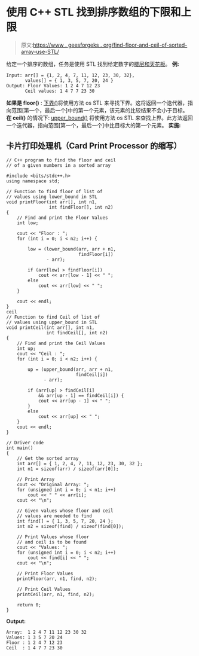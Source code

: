 # 使用 C++ STL 找到排序数组的下限和上限

> 原文:[https://www . geesforgeks . org/find-floor-and-ceil-of-sorted-array-use-STL/](https://www.geeksforgeeks.org/finding-floor-and-ceil-of-a-sorted-array-using-stl/)

给定一个排序的数组，任务是使用 STL 找到给定数字的[楼层和天花板](https://www.geeksforgeeks.org/ceil-floor-functions-cpp/)。
**例:**

```
Input: arr[] = {1, 2, 4, 7, 11, 12, 23, 30, 32},
       values[] = { 1, 3, 5, 7, 20, 24 }
Output: Floor Values: 1 2 4 7 12 23 
       Ceil values: 1 4 7 7 23 30 
```

**如果是 floor()** : [下界()](https://www.geeksforgeeks.org/lower_bound-in-cpp/)将使用方法 os STL 来寻找下界。这将返回一个迭代器，指向范围[第一个，最后一个]中的第一个元素，该元素的比较结果不会小于目标。
**在 ceil()** 的情况下: [upper_bound()](https://www.geeksforgeeks.org/stdupper_bound-in-cpp/) 将使用方法 os STL 来查找上界。此方法返回一个迭代器，指向范围[第一个，最后一个]中比目标大的第一个元素。
**实施:**

## 卡片打印处理机（Card Print Processor 的缩写）

```
// C++ program to find the floor and ceil
// of a given numbers in a sorted array

#include <bits/stdc++.h>
using namespace std;

// Function to find floor of list of
// values using lower_bound in STL
void printFloor(int arr[], int n1,
                int findFloor[], int n2)
{
    // Find and print the Floor Values
    int low;

    cout << "Floor : ";
    for (int i = 0; i < n2; i++) {

        low = (lower_bound(arr, arr + n1,
                           findFloor[i])
               - arr);

        if (arr[low] > findFloor[i])
            cout << arr[low - 1] << " ";
        else
            cout << arr[low] << " ";
    }

    cout << endl;
}
ceil
// Function to find Ceil of list of
// values using upper_bound in STL
void printCeil(int arr[], int n1,
               int findCeil[], int n2)
{
    // Find and print the Ceil Values
    int up;
    cout << "Ceil : ";
    for (int i = 0; i < n2; i++) {

        up = (upper_bound(arr, arr + n1,
                          findCeil[i])
              - arr);

        if (arr[up] > findCeil[i]
            && arr[up - 1] == findCeil[i]) {
            cout << arr[up - 1] << " ";
        }
        else
            cout << arr[up] << " ";
    }
    cout << endl;
}

// Driver code
int main()
{
    // Get the sorted array
    int arr[] = { 1, 2, 4, 7, 11, 12, 23, 30, 32 };
    int n1 = sizeof(arr) / sizeof(arr[0]);

    // Print Array
    cout << "Original Array: ";
    for (unsigned int i = 0; i < n1; i++)
        cout << " " << arr[i];
    cout << "\n";

    // Given values whose floor and ceil
    // values are needed to find
    int find[] = { 1, 3, 5, 7, 20, 24 };
    int n2 = sizeof(find) / sizeof(find[0]);

    // Print Values whose floor
    // and ceil is to be found
    cout << "Values: ";
    for (unsigned int i = 0; i < n2; i++)
        cout << find[i] << " ";
    cout << "\n";

    // Print Floor Values
    printFloor(arr, n1, find, n2);

    // Print Ceil Values
    printCeil(arr, n1, find, n2);

    return 0;
}
```

**Output:** 

```
Array:  1 2 4 7 11 12 23 30 32
Values: 1 3 5 7 20 24 
Floor : 1 2 4 7 12 23 
Ceil  : 1 4 7 7 23 30
```